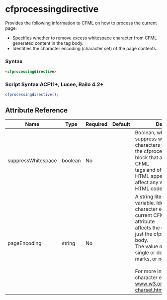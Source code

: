 # cfprocessingdirective

Provides the following information to CFML on how to process the current page:

 * Specifies whether to remove excess whitespace character from
 CFML generated content in the tag body.
 * Identifies the character encoding (character set) of the page
 contents.

### Syntax

```html
<cfprocessingdirective>
```

### Script Syntax ACF11+, Lucee, Railo 4.2+

```javascript
cfprocessingdirective();
```

## Attribute Reference

| Name | Type | Required | Default | Description | Values |
| --- | --- | --- | --- | --- | --- |
| suppressWhitespace | boolean | No |  | Boolean; whether to suppress white space characters within<br /> the cfprocessingdirective block that are generated by CFML<br /> tags and often do not affect HTML appearance. Does not<br /> affect any white space in HTML code. |  |
| pageEncoding | string | No |  | A string literal; cannot be a variable. Identifies the<br /> character encoding of the current CFML page. This attribute<br /> affects the entire page, not just the cfprocessing tag body.<br /> The value may be enclosed in single or double quotation<br /> marks, or none.<br /><br /> For more information on character encodings, see:<br /> www.w3.org/International/O-charset.html. | /Users/garethedwards/development/github/cfdocs/docs/tags/cfprocessingdirective.md|utf-16 |
